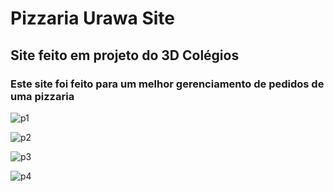 
# Pizzaria Urawa Site
## Site feito em projeto do 3D Colégios 
### Este site foi feito para um melhor gerenciamento de pedidos de uma pizzaria


![p1](https://github.com/user-attachments/assets/dbda4120-6818-4d38-bba2-3b7a83e4c8ac)

![p2](https://github.com/user-attachments/assets/821d6141-a34f-4f62-9c66-c197a87d0c89)

![p3](https://github.com/user-attachments/assets/5a8950b1-8564-45d8-9ffc-abc88c4cbcba)

![p4](https://github.com/user-attachments/assets/76f6f5cd-fb4c-4b77-b53c-2291b17ee967)
